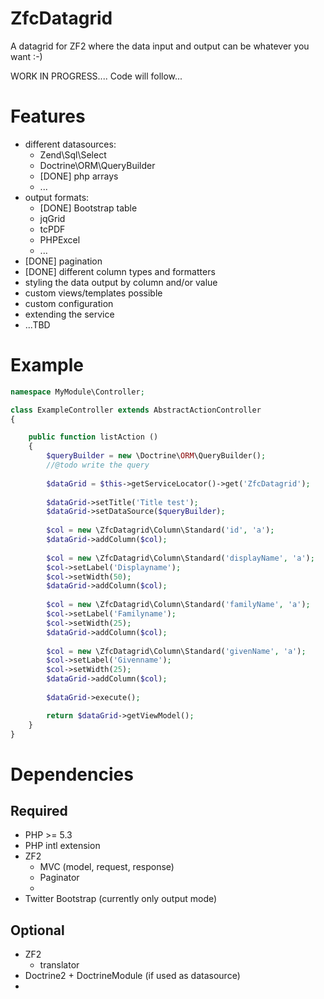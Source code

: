 ZfcDatagrid
===========

A datagrid for ZF2 where the data input and output can be whatever you want :-)

WORK IN PROGRESS....
Code will follow...


Features
===========
* different datasources: 
    * Zend\Sql\Select
    * Doctrine\ORM\QueryBuilder
    * [DONE] php arrays
    * ...
* output formats: 
    * [DONE] Bootstrap table
    * jqGrid
    * tcPDF
    * PHPExcel
    * ...
* [DONE] pagination
* [DONE] different column types and formatters
* styling the data output by column and/or value
* custom views/templates possible
* custom configuration
* extending the service
* ...TBD

Example
===========

```PHP
namespace MyModule\Controller;

class ExampleController extends AbstractActionController
{

    public function listAction ()
    {
        $queryBuilder = new \Doctrine\ORM\QueryBuilder();
        //@todo write the query
        
        $dataGrid = $this->getServiceLocator()->get('ZfcDatagrid');
        
        $dataGrid->setTitle('Title test');
        $dataGrid->setDataSource($queryBuilder);
        
        $col = new \ZfcDatagrid\Column\Standard('id', 'a');
        $dataGrid->addColumn($col);
        
        $col = new \ZfcDatagrid\Column\Standard('displayName', 'a');
        $col->setLabel('Displayname');
        $col->setWidth(50);
        $dataGrid->addColumn($col);
        
        $col = new \ZfcDatagrid\Column\Standard('familyName', 'a');
        $col->setLabel('Familyname');
        $col->setWidth(25);
        $dataGrid->addColumn($col);
        
        $col = new \ZfcDatagrid\Column\Standard('givenName', 'a');
        $col->setLabel('Givenname');
        $col->setWidth(25);
        $dataGrid->addColumn($col);
        
        $dataGrid->execute();

        return $dataGrid->getViewModel();
    }
}
```

Dependencies
===========
Required
--------
* PHP >= 5.3
* PHP intl extension
* ZF2
    * MVC (model, request, response)
    * Paginator
    * 
* Twitter Bootstrap (currently only output mode)

Optional
--------
* ZF2
    * translator
* Doctrine2 + DoctrineModule (if used as datasource)
* 
